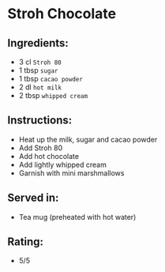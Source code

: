 # Stroh Chocolate

## Ingredients:
- 3 cl `Stroh 80`
- 1 tbsp `sugar`
- 1 tbsp `cacao powder`
- 2 dl `hot milk`
- 2 tbsp `whipped cream`

## Instructions:
- Heat up the milk, sugar and cacao powder
- Add Stroh 80
- Add hot chocolate
- Add lightly whipped cream
- Garnish with mini marshmallows

## Served in:
- Tea mug (preheated with hot water)

## Rating:
- 5/5